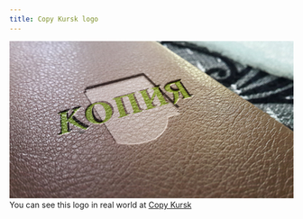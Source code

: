 ```yaml
---
title: Copy Kursk logo
---
```


![Copy Kursk logo](assets/img/work/proj-4/copykursk-logo.jpg)
You can see this logo in real world at [Copy Kursk](http://copykursk.ru)
